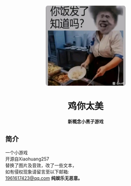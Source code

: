 <p align="center">
  <a href="https://xihua0522.github.io/RapeSenpai/"><img src="static/image/jiji.jpg" width="250" height="250" alt="xiaoheizi"></a>
</p>
<div align="center">

# 鸡你太美
**新概念小黑子游戏**
</div>

## 简介
一个小游戏<br>
开源自Xiaohuang257<br>
替换了图片及音效，改了一些文本，<br>
如有侵权现象请留言至以下邮箱:<br>
1961617423@qq.com
<b>纯娱乐无恶意。</b>

